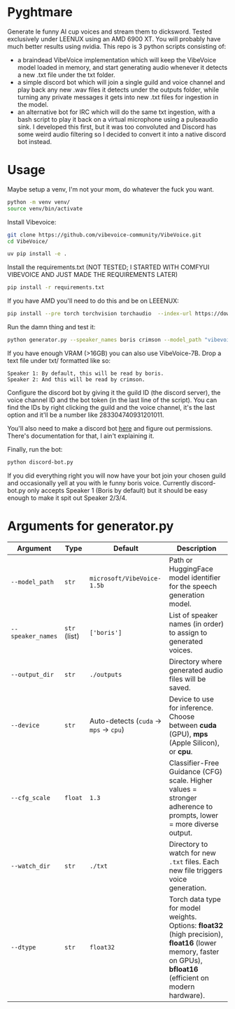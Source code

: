 # Pyghtmare
Generate le funny AI cup voices and stream them to dicksword. Tested exclusively under LEENUX using an AMD 6900 XT. You will probably have much better results using nvidia.
This repo is 3 python scripts consisting of:
- a braindead VibeVoice implementation which will keep the VibeVoice model loaded in memory, and start generating audio whenever it detects a new .txt file under the txt folder.
- a simple discord bot which will join a single guild and voice channel and play back any new .wav files it detects under the outputs folder, while turning any private messages it gets into new .txt files for ingestion in the model.
- an alternative bot for IRC which will do the same txt ingestion, with a bash script to play it back on a virtual microphone using a pulseaudio sink. I developed this first, but it was too convoluted and Discord has some weird audio filtering so I decided to convert it into a native discord bot instead.
# Usage
Maybe setup a venv, I'm not your mom, do whatever the fuck you want.
```bash
python -m venv venv/
source venv/bin/activate
```
Install Vibevoice:

```bash
git clone https://github.com/vibevoice-community/VibeVoice.git
cd VibeVoice/

uv pip install -e .
```
Install the requirements.txt (NOT TESTED; I STARTED WITH COMFYUI VIBEVOICE AND JUST MADE THE REQUIREMENTS LATER)

```bash
pip install -r requirements.txt
```
If you have AMD you'll need to do this and be on LEEENUX:
```bash
pip install --pre torch torchvision torchaudio  --index-url https://download.pytorch.org/whl/nightly/rocm6.4
```

Run the damn thing and test it:
```bash
python generator.py --speaker_names boris crimson --model_path "vibevoice/VibeVoice-1.5B" --dtype float16
```
If you have enough VRAM (>16GB) you can also use VibeVoice-7B.
Drop a text file under txt/ formatted like so:
```
Speaker 1: By default, this will be read by boris.
Speaker 2: And this will be read by crimson.
```
Configure the discord bot by giving it the guild ID (the discord server), the voice channel ID and the bot token (in the last line of the script). You can find the IDs by right clicking the guild and the voice channel, it's the last option and it'll be a number like 283304740931201011.

You'll also need to make a discord bot [here](https://discord.com/developers/applications) and figure out permissions. There's documentation for that, I ain't explaining it.

Finally, run the bot:
```bash
python discord-bot.py
```
If you did everything right you will now have your bot join your chosen guild and occasionally yell at you with le funny boris voice. Currently discord-bot.py only accepts Speaker 1 (Boris by default) but it should be easy enough to make it spit out Speaker 2/3/4.

# Arguments for generator.py

| Argument          | Type         | Default                               | Description                                                                                                                                                        |
| ----------------- | ------------ | ------------------------------------- | ------------------------------------------------------------------------------------------------------------------------------------------------------------------ |
| `--model_path`    | `str`        | `microsoft/VibeVoice-1.5b`            | Path or HuggingFace model identifier for the speech generation model.                                                                                              |
| `--speaker_names` | `str` (list) | `['boris']`                           | List of speaker names (in order) to assign to generated voices.                                                                                                    |
| `--output_dir`    | `str`        | `./outputs`                           | Directory where generated audio files will be saved.                                                                                                               |
| `--device`        | `str`        | Auto-detects (`cuda` → `mps` → `cpu`) | Device to use for inference. Choose between **cuda** (GPU), **mps** (Apple Silicon), or **cpu**.                                                                   |
| `--cfg_scale`     | `float`      | `1.3`                                 | Classifier-Free Guidance (CFG) scale. Higher values = stronger adherence to prompts, lower = more diverse output.                                                  |
| `--watch_dir`     | `str`        | `./txt`                               | Directory to watch for new `.txt` files. Each new file triggers voice generation.                                                                                  |
| `--dtype`         | `str`        | `float32`                             | Torch data type for model weights. Options: **float32** (high precision), **float16** (lower memory, faster on GPUs), **bfloat16** (efficient on modern hardware). |
